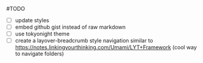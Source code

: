 
#TODO
- [ ] update styles
- [ ] embed github gist instead of raw markdown
- [ ] use tokyonight theme
- [ ] create a layover-breadcrumb style navigation similar to https://notes.linkingyourthinking.com/Umami/LYT+Framework (cool way to navigate folders)